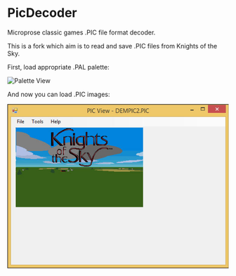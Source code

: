 # PicDecoder

Microprose classic games .PIC file format decoder.

This is a fork which aim is to read and save .PIC files from Knights of the Sky.

First, load appropriate .PAL palette:

![Palette View](/images/palview.jpg)

And now you can load .PIC images:

![PIC View](/images/picview.jpg)
